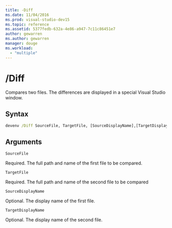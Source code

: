 ```yaml
---
title: -Diff
ms.date: 11/04/2016
ms.prod: visual-studio-dev15
ms.topic: reference
ms.assetid: 5377fedb-632a-4e86-a947-7c11c86451e7
author: gewarren
ms.author: gewarren
manager: douge
ms.workload:
  - "multiple"
---
```

# /Diff
Compares two files. The differences are displayed in a special Visual Studio window.

## Syntax

```cmd
devenv /Diff SourceFile, TargetFile, [SourceDisplayName],[TargetDisplayName]
```

## Arguments
 `SourceFile`

 Required. The full path and name of the first file to be compared.

 `TargetFile`

 Required. The full path and name of the second file to be compared

 `SourceDisplayName`

 Optional. The display name of the first file.

 `TargetDisplayName`

 Optional. The display name of the second file.